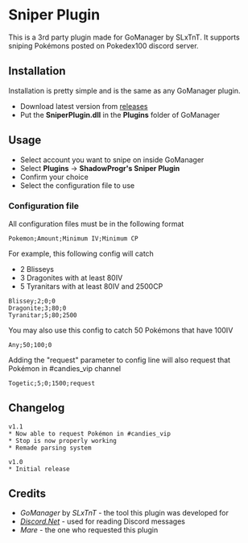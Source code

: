 # Sniper Plugin

This is a 3rd party plugin made for GoManager by SLxTnT. It supports sniping Pokémons posted on Pokedex100 discord server.

## Installation

Installation is pretty simple and is the same as any GoManager plugin.

* Download latest version from [releases](https://github.com/ShadowProgr/SniperPlugin/releases)
* Put the **SniperPlugin.dll** in the **Plugins** folder of GoManager

## Usage

* Select account you want to snipe on inside GoManager
* Select **Plugins** -> **ShadowProgr's Sniper Plugin**
* Confirm your choice
* Select the configuration file to use

### Configuration file

All configuration files must be in the following format
```
Pokemon;Amount;Minimum IV;Minimum CP
```
For example, this following config will catch

* 2 Blisseys
* 3 Dragonites with at least 80IV
* 5 Tyranitars with at least 80IV and 2500CP

```
Blissey;2;0;0
Dragonite;3;80;0
Tyranitar;5;80;2500
```

You may also use this config to catch 50 Pokémons that have 100IV
```
Any;50;100;0
```

Adding the "request" parameter to config line will also request that Pokémon in #candies_vip channel
```
Togetic;5;0;1500;request
```

## Changelog

```
v1.1
* Now able to request Pokémon in #candies_vip
* Stop is now properly working
* Remade parsing system

v1.0
* Initial release
```

## Credits

* *GoManager* by *SLxTnT* - the tool this plugin was developed for
* [*Discord.Net*](https://github.com/RogueException/Discord.Net) - used for reading Discord messages
* *Mare* - the one who requested this plugin
